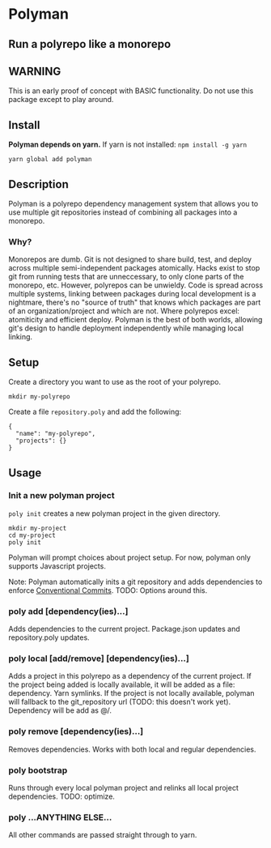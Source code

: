 # Polyman
## Run a polyrepo like a monorepo

## WARNING
This is an early proof of concept with BASIC functionality. Do not use this package except to play around.

## Install
**Polyman depends on yarn.** If yarn is not installed: ```npm install -g yarn```
```
yarn global add polyman
```

## Description
Polyman is a polyrepo dependency management system that allows you to use multiple git repositories instead of combining all packages into a monorepo.

### Why?
Monorepos are dumb. Git is not designed to share build, test, and deploy across multiple semi-independent packages atomically. Hacks exist to stop git from running tests that are unneccessary, to only clone parts of the monorepo, etc.
However, polyrepos can be unwieldy. Code is spread across multiple systems, linking between packages during local development is a nightmare, there's no "source of truth" that knows which packages are part of an organization/project and which are not. Where polyrepos excel: atomiticity and efficient deploy.
Polyman is the best of both worlds, allowing git's design to handle deployment independently while managing local linking.

## Setup
Create a directory you want to use as the root of your polyrepo.
```
mkdir my-polyrepo
```
Create a file ```repository.poly``` and add the following:
```
{
  "name": "my-polyrepo",
  "projects": {}
}
```

## Usage
### Init a new polyman project
```poly init``` creates a new polyman project in the given directory.
```
mkdir my-project
cd my-project
poly init
```
Polyman will prompt choices about project setup. For now, polyman only supports Javascript projects.

Note: Polyman automatically inits a git repository and adds dependencies to enforce [Conventional Commits](https://www.conventionalcommits.org/en/v1.0.0/). TODO: Options around this.

### poly add [dependency(ies)...]
Adds dependencies to the current project. Package.json updates and repository.poly updates.

### poly local [add/remove] [dependency(ies)...]
Adds a project in this polyrepo as a dependency of the current project. If the project being added is locally available, it will be added as a file: dependency. Yarn symlinks. If the project is not locally available, polyman will fallback to the git_repository url (TODO: this doesn't work yet). Dependency will be add as @<my repository name>/<project>.

### poly remove [dependency(ies)...]
Removes dependencies. Works with both local and regular dependencies.

### poly bootstrap
Runs through every local polyman project and relinks all local project dependencies. TODO: optimize.

### poly ...ANYTHING ELSE...
All other commands are passed straight through to yarn.
